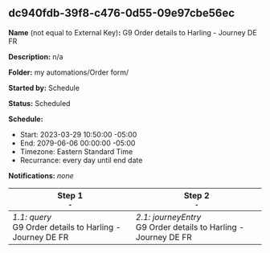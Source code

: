 ## dc940fdb-39f8-c476-0d55-09e97cbe56ec

**Name** (not equal to External Key)**:** G9 Order details to Harling - Journey DE FR

**Description:** n/a

**Folder:** my automations/Order form/

**Started by:** Schedule

**Status:** Scheduled

**Schedule:**

* Start: 2023-03-29 10:50:00 -05:00
* End: 2079-06-06 00:00:00 -05:00
* Timezone: Eastern Standard Time
* Recurrance: every day until end date

**Notifications:** _none_


| Step 1<br>_<small>-</small>_ | Step 2<br>_<small>-</small>_ |
| --- | --- |
| _1.1: query_<br>G9 Order details to Harling - Journey DE FR | _2.1: journeyEntry_<br>G9 Order details to Harling - Journey DE FR |
